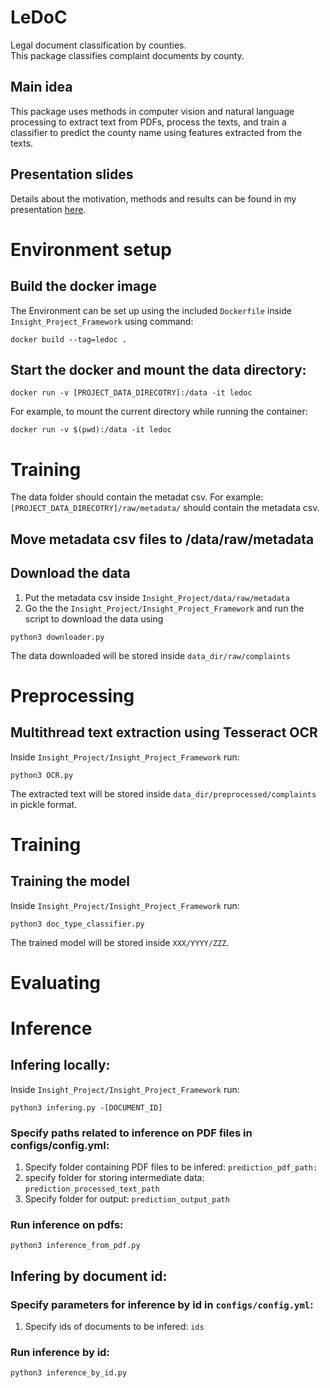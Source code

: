 # LeDoC
Legal document classification by counties.  
This package classifies complaint documents by county. 

## Main idea
This package uses methods in computer vision and natural language processing to extract text from PDFs, process the texts, and train a classifier to predict the county name using features extracted from the texts.

## Presentation slides
Details about the motivation, methods and results can be found in my presentation [here](https://docs.google.com/presentation/d/1BxIq04CDL6nZnhcKT7H9yd9UgOVkiYbF6GAWi6DUfXA/edit?usp=sharing).

# Environment setup
## Build the docker image
The Environment can be set up using the included `Dockerfile` inside `Insight_Project_Framework` using command:
```
docker build --tag=ledoc .
```

## Start the docker and mount the data directory:
```
docker run -v [PROJECT_DATA_DIRECOTRY]:/data -it ledoc
```
For example, to mount the current directory while running the container:
```
docker run -v $(pwd):/data -it ledoc
```

# Training

The data folder should contain the metadat csv. For example: `[PROJECT_DATA_DIRECOTRY]/raw/metadata/` should contain the metadata csv.



<!-- ## set up environment variables -->
<!-- In your bash file, add `Insight_Project` to the the git repo directory and `data_dir` where the data is to be stored:
```
    export Insight_Project=[PROJECT_DIRECTORY]
    export data_dir=[DATA_DIRECTORY]
``` -->

## Move metadata csv files to /data/raw/metadata



## Download the data
1. Put the metadata csv inside `Insight_Project/data/raw/metadata`
2. Go the the `Insight_Project/Insight_Project_Framework` and run the script to download the data using
```
python3 downloader.py
```
The data downloaded will be stored inside `data_dir/raw/complaints`

# Preprocessing
## Multithread text extraction using Tesseract OCR
Inside `Insight_Project/Insight_Project_Framework` run:
```
python3 OCR.py
```
The extracted text will be stored inside `data_dir/preprocessed/complaints` in pickle format.

# Training
## Training the model
Inside `Insight_Project/Insight_Project_Framework` run:
```
python3 doc_type_classifier.py
```
The trained model will be stored inside `XXX/YYYY/ZZZ`.

# Evaluating

# Inference
## Infering locally:
Inside `Insight_Project/Insight_Project_Framework` run:
```
python3 infering.py -[DOCUMENT_ID]
```
### Specify paths related to inference on PDF files in configs/config.yml:
1. Specify folder containing PDF files to be infered: `prediction_pdf_path:`
2. specify folder for storing intermediate data: `prediction_processed_text_path`
3. Specify folder for output: `prediction_output_path`

### Run inference on pdfs:
```
python3 inference_from_pdf.py 
```

## Infering by document id:
### Specify parameters for inference by id in `configs/config.yml`: 
1. Specify ids of documents to be infered: `ids`
### Run inference by id:
```
python3 inference_by_id.py 
```
